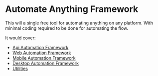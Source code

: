 # Automate Anything Framework
This will a single free tool for automating anything on any platform.
With minimal coding required to be done for automating the flow.

It would cover:
- [Api Automation Framework](https://github.com/pravinkdubey/automation_document/blob/main/Api%20Automation%20Framework.md)
- [Web Automation Framework](https://github.com/pravinkdubey/automation_document/blob/main/Web%20Automation%20Framework.md)
- [Mobile Automation Framework](https://github.com/pravinkdubey/automation_document/blob/main/Mobile%20Automation%20Framework.md)
- [Desktop Automation Framework](https://github.com/pravinkdubey/automation_document/blob/main/Desktop%20Automation%20Framework.md)
- [Utilities](https://github.com/pravinkdubey/automation_document/blob/main/Utilities.md)
